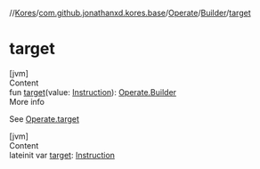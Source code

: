 //[Kores](../../../index.md)/[com.github.jonathanxd.kores.base](../../index.md)/[Operate](../index.md)/[Builder](index.md)/[target](target.md)



# target  
[jvm]  
Content  
fun [target](target.md)(value: [Instruction](../../../com.github.jonathanxd.kores/-instruction/index.md)): [Operate.Builder](index.md)  
More info  


See [Operate.target](../target.md)

  


[jvm]  
Content  
lateinit var [target](target.md): [Instruction](../../../com.github.jonathanxd.kores/-instruction/index.md)  



